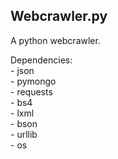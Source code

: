 Webcrawler.py
-------------

A python webcrawler.

Dependencies:<br>
    - json<br>
    - pymongo<br>
    - requests<br>
    - bs4<br>
    - lxml<br>
    - bson<br>
    - urllib<br>
    - os
